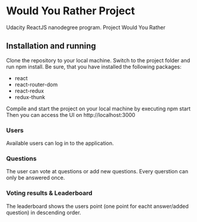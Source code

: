# Would You Rather Project

Udacity ReactJS nanodegree program. Project Would You Rather

## Installation and running
Clone the repository to your local machine. Switch to the project folder and run npm install. 
Be sure, that you have installed the following packages:
- react
- react-router-dom
- react-redux
- redux-thunk


Compile and start the project on your local machine by executing npm start Then you can access the UI on http://localhost:3000

### Users

Available users can log in to the application.

### Questions

The user can vote at questions or add new questions. Every querstion can only be answered once.

### Voting results & Leaderboard

The leaderboard shows the users point (one point for eacht answer/added question) in descending order.

